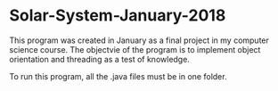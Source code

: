 # Solar-System-January-2018
This program was created in January as a final project in my computer science course. The objectvie of the program is to implement object orientation and threading as a test of knowledge.

To run this program, all the .java files must be in one folder.
